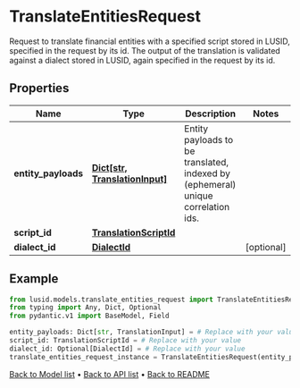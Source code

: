 # TranslateEntitiesRequest

Request to translate financial entities with a specified script stored in LUSID, specified in the request by its id. The output of the translation is validated against a dialect stored in LUSID, again specified in the request by its id.
## Properties
Name | Type | Description | Notes
------------ | ------------- | ------------- | -------------
**entity_payloads** | [**Dict[str, TranslationInput]**](TranslationInput.md) | Entity payloads to be translated, indexed by (ephemeral) unique correlation ids. | 
**script_id** | [**TranslationScriptId**](TranslationScriptId.md) |  | 
**dialect_id** | [**DialectId**](DialectId.md) |  | [optional] 
## Example

```python
from lusid.models.translate_entities_request import TranslateEntitiesRequest
from typing import Any, Dict, Optional
from pydantic.v1 import BaseModel, Field

entity_payloads: Dict[str, TranslationInput] = # Replace with your value
script_id: TranslationScriptId = # Replace with your value
dialect_id: Optional[DialectId] = # Replace with your value
translate_entities_request_instance = TranslateEntitiesRequest(entity_payloads=entity_payloads, script_id=script_id, dialect_id=dialect_id)

```

[Back to Model list](../README.md#documentation-for-models) &#8226; [Back to API list](../README.md#documentation-for-api-endpoints) &#8226; [Back to README](../README.md)

